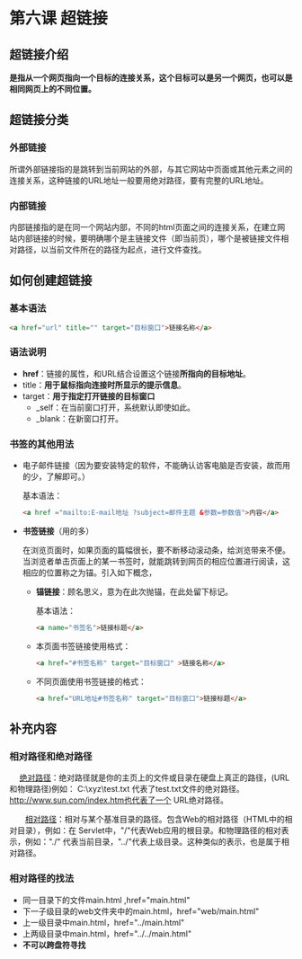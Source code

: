 #   第六课 超链接

## 超链接介绍

**是指从一个网页指向一个目标的连接关系，这个目标可以是另一个网页，也可以是相同网页上的不同位置。**

##  超链接分类

### 外部链接

​        所谓外部链接指的是跳转到当前网站的外部，与其它网站中页面或其他元素之间的连接关系，这种链接的URL地址一般要用绝对路径，要有完整的URL地址。

###  内部链接

​       内部链接指的是在同一个网站内部，不同的html页面之间的连接关系，在建立网站内部链接的时候，要明确哪个是主链接文件（即当前页），哪个是被链接文件相对路径，以当前文件所在的路径为起点，进行文件查找。

## 如何创建超链接

###  基本语法

````html
<a href="url" title="" target="目标窗口">链接名称</a>                        <!-- 行内标记-->
````

###  语法说明

- **href**：链接的属性，和URL结合设置这个链接**所指向的目标地址**。
- title：**用于鼠标指向连接时所显示的提示信息**。
- target：**用于指定打开链接的目标窗口**
  -  _self：在当前窗口打开，系统默认即使如此。
  -  _blank：在新窗口打开。

### 书签的其他用法

- 电子邮件链接（因为要安装特定的软件，不能确认访客电脑是否安装，故而用的少，了解即可。）

  基本语法：

  ````html
  <a href ="mailto:E-mail地址 ?subject=邮件主题 &参数=参数值">内容</a>
  ````

- **书签链接**（用的多）

  ​       在浏览页面时，如果页面的篇幅很长，要不断移动滚动条，给浏览带来不便。当浏览者单击页面上的某一书签时，就能跳转到网页的相应位置进行阅读，这相应的位置称之为锚。引入如下概念，

  - **锚链接**：顾名思义，意为在此次抛锚，在此处留下标记。

    基本语法：

    ````html
    <a name="书签名">链接标题</a>
    ````

  - 本页面书签链接使用格式：

    ````html
    <a href="#书签名称" target="目标窗口" >链接名称</a>
    ````

  - 不同页面使用书签链接的格式：

    ````html
    <a href="URL地址#书签名称" target="目标窗口">链接标题</a>
    ````

## 补充内容

###  相对路径和绝对路径

　   [绝对路径](https://www.baidu.com/s?wd=绝对路径&tn=44039180_cpr&fenlei=mv6quAkxTZn0IZRqIHckPjm4nH00T1Y3rjN-mvNWuW6dmWDdnv7b0ZwV5Hcvrjm3rH6sPfKWUMw85HfYnjn4nH6sgvPsT6KdThsqpZwYTjCEQLGCpyw9Uz4Bmy-bIi4WUvYETgN-TLwGUv3EPjTLnjfkPjfL)：绝对路径就是你的主页上的文件或目录在硬盘上真正的路径，(URL和物理路径)例如：
C:\xyz\test.txt 代表了test.txt文件的绝对路径。http://www.sun.com/index.htm也代表了一个
URL绝对路径。

　　[相对路径](https://www.baidu.com/s?wd=相对路径&tn=44039180_cpr&fenlei=mv6quAkxTZn0IZRqIHckPjm4nH00T1Y3rjN-mvNWuW6dmWDdnv7b0ZwV5Hcvrjm3rH6sPfKWUMw85HfYnjn4nH6sgvPsT6KdThsqpZwYTjCEQLGCpyw9Uz4Bmy-bIi4WUvYETgN-TLwGUv3EPjTLnjfkPjfL)：相对与某个基准目录的路径。包含Web的相对路径（HTML中的相对目录），例如：在
Servlet中，"/"代表Web应用的根目录。和物理路径的相对表示，例如："./" 代表当前目录，"../"代表上级目录。这种类似的表示，也是属于相对路径。

###  相对路径的找法

- 同一目录下的文件main.html ,href="main.html"
- 下一子级目录的web文件夹中的main.html，href="web/main.html"
- 上一级目录中main.html，href="../main.html"
- 上两级目录中main.html，href="../../main.html"
- **不可以跨盘符寻找**

